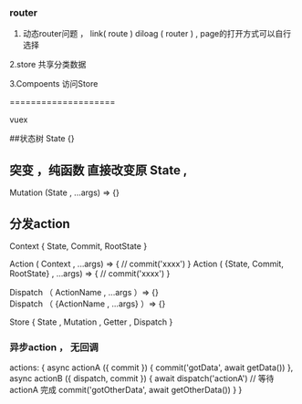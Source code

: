 




### router

1. 动态router问题 ， link( route ) diloag ( router ) , page的打开方式可以自行选择

2.store 共享分类数据

3.Compoents  访问Store 


====================

vuex

##状态树
State {}

## 突变 ，纯函数 直接改变原 State , 
Mutation  (State , ...args) => {}



## 分发action


Context {
	State, Commit, RootState
}

Action ( Context , ...args) => { // commit('xxxx')  }
Action ( {State, Commit, RootState} , ...args) => { // commit('xxxx')  }


Dispatch （ ActionName , ...args ）=> {}  
Dispatch （ {ActionName , ...args} ）=> {}  


Store {
	State ,
	Mutation ,
	Getter ,
	Dispatch 
}


### 异步action ， 无回调

actions: {
  async actionA ({ commit }) {
    commit('gotData', await getData())
  },
  async actionB ({ dispatch, commit }) {
    await dispatch('actionA') // 等待 actionA 完成
    commit('gotOtherData', await getOtherData())
  }
}





